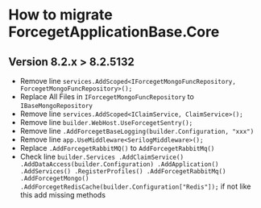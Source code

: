 # How to migrate ForcegetApplicationBase.Core
## Version 8.2.x > 8.2.5132

- Remove line `services.AddScoped<IForcegetMongoFuncRepository, ForcegetMongoFuncRepository>();`
- Replace All Files in  ``IForcegetMongoFuncRepository`` to `IBaseMongoRepository`
- Remove line `services.AddScoped<IClaimService, ClaimService>();`
- Remove line `builder.WebHost.UseForcegetSentry();`
- Remove line `.AddForcegetBaseLogging(builder.Configuration, "xxx")`
- Remove line `app.UseMiddleware<SerilogMiddleware>();`
- Replace `.AddForcegetRabbitMQ()` to `AddForcegetRabbitMq()`
- Check line 
``builder.Services
    .AddClaimService()
    .AddDataAccess(builder.Configuration)
    .AddApplication()
    .AddServices()
    .RegisterProfiles()
    .AddForcegetRabbitMq()
    .AddForcegetMongo()
    .AddForcegetRedisCache(builder.Configuration["Redis"]);``
     if not like this add missing methods
